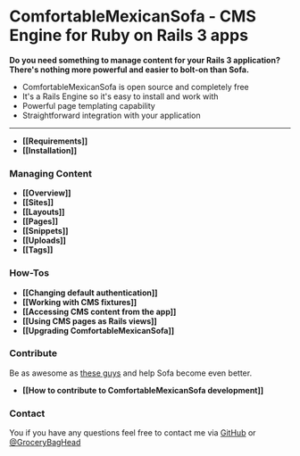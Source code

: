# ComfortableMexicanSofa - CMS Engine for Ruby on Rails 3 apps

**Do you need something to manage content for your Rails 3 application? There's nothing more powerful and easier to bolt-on than Sofa.**

* ComfortableMexicanSofa is open source and completely free
* It's a Rails Engine so it's easy to install and work with
* Powerful page templating capability
* Straightforward integration with your application

***

* **[[Requirements]]**
* **[[Installation]]**

### Managing Content
* **[[Overview]]**
* **[[Sites]]**
* **[[Layouts]]**
* **[[Pages]]**
* **[[Snippets]]**
* **[[Uploads]]**
* **[[Tags]]**

### How-Tos
* **[[Changing default authentication]]**
* **[[Working with CMS fixtures]]**
* **[[Accessing CMS content from the app]]**
* **[[Using CMS pages as Rails views]]**
* **[[Upgrading ComfortableMexicanSofa]]**

### Contribute
Be as awesome as [these guys](https://github.com/twg/comfortable-mexican-sofa/contributors) and help Sofa become even better.

* **[[How to contribute to ComfortableMexicanSofa development]]**

### Contact
You if you have any questions feel free to contact me via [GitHub](https://github.com/gbh) or [@GroceryBagHead](http://twitter.com/#!/GroceryBagHead)
